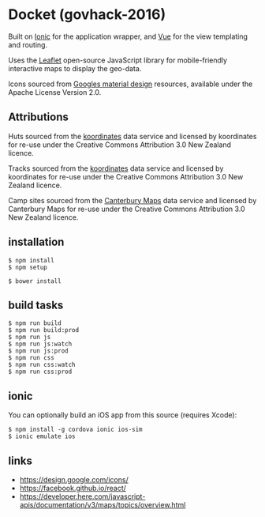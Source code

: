 # Docket (govhack-2016)

Built on [Ionic](http://ionicframework.com/) for the application wrapper, and [Vue](https://vuejs.org/) for the view templating and routing.

Uses the [Leaflet](http://leafletjs.com/) open-source JavaScript library for mobile-friendly interactive maps to display the geo-data.

Icons sourced from [Googles material design](https://design.google.com/icons/) resources, available under the Apache License Version 2.0.

## Attributions

Huts sourced from the [koordinates](https://koordinates.com/layer/3910-doc-huts/) data service and licensed by koordinates for re-use under the Creative Commons Attribution 3.0 New Zealand licence.

Tracks sourced from the [koordinates](https://koordinates.com/layer/753-doc-tracks/) data service and licensed by koordinates for re-use under the Creative Commons Attribution 3.0 New Zealand licence.

Camp sites sourced from the [Canterbury Maps](https://data.canterburymaps.govt.nz/layer/7469-canterbury-maps-camping-site/) data service and licensed by Canterbury Maps for re-use under the Creative Commons Attribution 3.0 New Zealand licence.

## installation

    $ npm install
    $ npm setup

    $ bower install

## build tasks

    $ npm run build
    $ npm run build:prod
    $ npm run js
    $ npm run js:watch
    $ npm run js:prod
    $ npm run css
    $ npm run css:watch
    $ npm run css:prod

## ionic

You can optionally build an iOS app from this source (requires Xcode):

	$ npm install -g cordova ionic ios-sim
	$ ionic emulate ios

## links

 - https://design.google.com/icons/
 - https://facebook.github.io/react/
 - https://developer.here.com/javascript-apis/documentation/v3/maps/topics/overview.html

